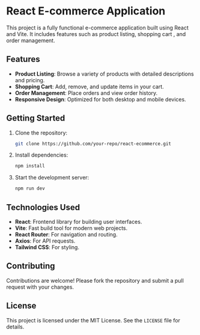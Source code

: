 # React E-commerce Application

This project is a fully functional e-commerce application built using React and Vite. It includes features such as product listing, shopping cart , and order management.

## Features

- **Product Listing**: Browse a variety of products with detailed descriptions and pricing.
- **Shopping Cart**: Add, remove, and update items in your cart.
- **Order Management**: Place orders and view order history.
- **Responsive Design**: Optimized for both desktop and mobile devices.

## Getting Started

1. Clone the repository:
   ```bash
   git clone https://github.com/your-repo/react-ecommerce.git
   ```
2. Install dependencies:
   ```bash
   npm install
   ```
3. Start the development server:
   ```bash
   npm run dev
   ```

## Technologies Used

- **React**: Frontend library for building user interfaces.
- **Vite**: Fast build tool for modern web projects.
- **React Router**: For navigation and routing.
- **Axios**: For API requests.
- **Tailwind CSS**: For styling.

## Contributing

Contributions are welcome! Please fork the repository and submit a pull request with your changes.

## License

This project is licensed under the MIT License. See the `LICENSE` file for details.
